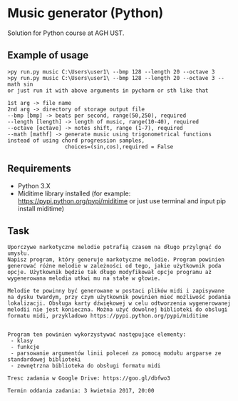 # Music generator (Python)
Solution for Python course at AGH UST.

## Example of usage
```shell
>py run.py music C:\Users\user1\ --bmp 128 --length 20 --octave 3
>py run.py music C:\Users\user1\ --bmp 128 --length 20 --octave 3 --math sin
or just run it with above arguments in pycharm or sth like that
```
```
1st arg -> file name
2nd arg -> directory of storage output file
--bmp [bmp] -> beats per second, range(50,250), required
--length [length] -> length of music, range(10-40), required
--octave [octave] -> notes shift, range (1-7), required
--math [mathf] -> generate music using trigonometrical functions instead of using chord progression samples,
                  choices=(sin,cos),required = False
```
## Requirements
 - Python 3.X
 - Miditime library installed (for example: https://pypi.python.org/pypi/miditime or just use terminal and input pip install miditime)

## Task
```Programowanie w jezyku Python 2016/2017 zadanie 1
Uporczywe narkotyczne melodie potrafią czasem na długo przylgnąć do umysłu.
Napisz program, który generuje narkotyczne melodie. Program powinien generować różne melodie w zależności od tego, jakie użytkownik poda opcje. Użytkownik będzie tak długo modyfikował opcje programu aż wygenerowana melodia utkwi mu na stałe w głowie.

Melodie te powinny być generowane w postaci plików midi i zapisywane na dysku twardym, przy czym użytkownik powinien mieć możliwość podania lokalizacji. Obsługa karty dźwiękowej w celu odtworzenia wygenerowanej melodii nie jest konieczna. Można użyć dowolnej biblioteki do obslugi formatu midi, przykladowo https://pypi.python.org/pypi/miditime


Program ten powinien wykorzystywać następujące elementy:
 - klasy
 - funkcje
 - parsowanie argumentów linii poleceń za pomocą modułu argparse ze standardowej biblioteki
 - zewnętrzna biblioteka do obsługi formatu midi

Tresc zadania w Google Drive: https://goo.gl/dbfwo3

Termin oddania zadania: 3 kwietnia 2017, 20:00
```